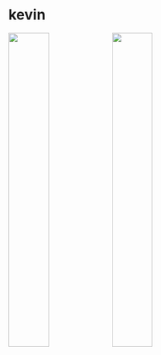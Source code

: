 # kevin

<img src="https://user-images.githubusercontent.com/30011635/106564660-de954880-6570-11eb-851f-86ffda57d054.png" width="40%" height="40%">    <img src="https://user-images.githubusercontent.com/30011635/106564467-9aa24380-6570-11eb-8b27-ece911673ec8.png" width="40%" height="40%">
